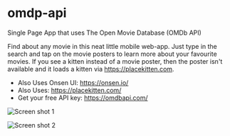 # omdp-api
Single Page App that uses The Open Movie Database (OMDb API)

Find about any movie in this neat little mobile web-app. Just type in the search and tap on the movie posters to learn more about your favourite movies.
If you see a kitten instead of a movie poster, then the poster isn't available and it loads a kitten via https://placekitten.com.

- Also Uses Onsen UI: https://onsen.io/
- Also Uses: https://placekitten.com/
- Get your free API key: https://omdbapi.com/

![Screen shot 1](https://raw.githubusercontent.com/peteee/omdp-api/main/Screen%20Shot%202021-04-02%20at%2017.07.01.png|width=320)

![Screen shot 2](https://raw.githubusercontent.com/peteee/omdp-api/main/Screen%20Shot%202021-04-02%20at%2017.13.40.png|width=320)




